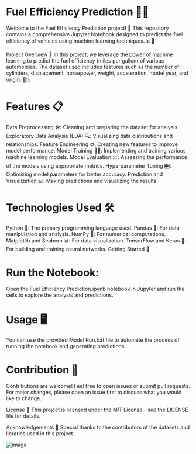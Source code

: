 # Fuel Efficiency Prediction 🚗💨

Welcome to the Fuel Efficiency Prediction project! 🎉 This repository contains a comprehensive Jupyter Notebook designed to predict the fuel efficiency of vehicles using machine learning techniques. 📊🤖

Project Overview 🌟
In this project, we leverage the power of machine learning to predict the fuel efficiency (miles per gallon) of various automobiles. The dataset used includes features such as the number of cylinders, displacement, horsepower, weight, acceleration, model year, and origin. 🚙📉

# Features 📋
Data Preprocessing 🛠️: Cleaning and preparing the dataset for analysis.
Exploratory Data Analysis (EDA) 🔍: Visualizing data distributions and relationships.
Feature Engineering ⚙️: Creating new features to improve model performance.
Model Training 🏋️‍♂️: Implementing and training various machine learning models.
Model Evaluation 📈: Assessing the performance of the models using appropriate metrics.
Hyperparameter Tuning 🎛️: Optimizing model parameters for better accuracy.
Prediction and Visualization 📊: Making predictions and visualizing the results.
# Technologies Used 🛠️
Python 🐍: The primary programming language used.
Pandas 🐼: For data manipulation and analysis.
NumPy 🔢: For numerical computations.
Matplotlib and Seaborn 📊: For data visualization.
TensorFlow and Keras 🤖: For building and training neural networks.
Getting Started 🚀

# Run the Notebook:
Open the Fuel Efficiency Prediction.ipynb notebook in Jupyter and run the cells to explore the analysis and predictions.

# Usage 🖥️
You can use the provided Model Run.bat file to automate the process of running the notebook and generating predictions.

# Contribution 🤝
Contributions are welcome! Feel free to open issues or submit pull requests. For major changes, please open an issue first to discuss what you would like to change.



License 📜
This project is licensed under the MIT License - see the LICENSE file for details.

Acknowledgements 🙏
Special thanks to the contributors of the datasets and libraries used in this project.

![image](https://github.com/Aaditya-Mishra1/Fuel-Efficiency-Prediction-to-Reduce-Carbon-Emmision/assets/82424609/d36aa157-b75f-42aa-8e59-3a18a92232b3)
